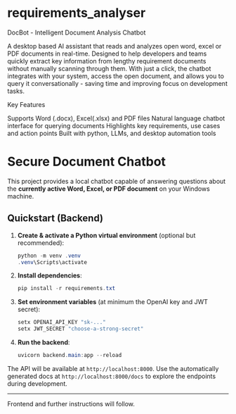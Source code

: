 # requirements_analyser
DocBot - Intelligent Document Analysis Chatbot

A desktop based AI assistant that reads and analyzes open word, excel or PDF documents in real-time. Designed to help developers and teams quickly extract key information from lengthy requirement documents without manually scanning through them. With just a click, the chatbot integrates with your system, access the open document, and allows you to query it conversationally - saving time and improving focus on development tasks.

Key Features

Supports Word (.docx), Excel(.xlsx) and PDF files
Natural language chatbot interface for querying documents
Highlights key requirements, use cases and action points
Built with python, LLMs, and desktop automation tools

# Secure Document Chatbot

This project provides a local chatbot capable of answering questions about the **currently active Word, Excel, or PDF document** on your Windows machine.

## Quickstart (Backend)

1. **Create & activate a Python virtual environment** (optional but recommended):

   ```powershell
   python -m venv .venv
   .venv\Scripts\activate
   ```

2. **Install dependencies**:

   ```powershell
   pip install -r requirements.txt
   ```

3. **Set environment variables** (at minimum the OpenAI key and JWT secret):

   ```powershell
   setx OPENAI_API_KEY "sk-..."
   setx JWT_SECRET "choose-a-strong-secret"
   ```

4. **Run the backend**:

   ```powershell
   uvicorn backend.main:app --reload
   ```

The API will be available at `http://localhost:8000`. Use the automatically generated docs at `http://localhost:8000/docs` to explore the endpoints during development.

---

Frontend and further instructions will follow.
